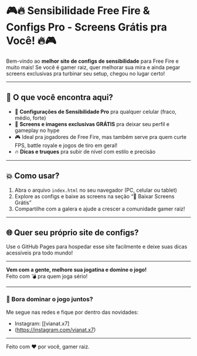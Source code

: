 # 🎮🔥 Sensibilidade Free Fire & Configs Pro - Screens Grátis pra Você! 🔥🎮

Bem-vindo ao **melhor site de configs de sensibilidade** para Free Fire e muito mais! Se você é gamer raiz, quer melhorar sua mira e ainda pegar screens exclusivas pra turbinar seu setup, chegou no lugar certo!

---

## 🚀 O que você encontra aqui?

- 🎯 **Configurações de Sensibilidade Pro** pra qualquer celular (fraco, médio, forte)
- 📲 **Screens e imagens exclusivas GRÁTIS** pra deixar seu perfil e gameplay no hype
- 🎮 Ideal pra jogadores de Free Fire, mas também serve pra quem curte FPS, battle royale e jogos de tiro em geral!
- 🔥 **Dicas e truques** pra subir de nível com estilo e precisão

---

## 💥 Como usar?

1. Abra o arquivo `index.html` no seu navegador (PC, celular ou tablet)
2. Explore as configs e baixe as screens na seção “📂 Baixar Screens Grátis”
3. Compartilhe com a galera e ajude a crescer a comunidade gamer raiz!

---

## 🌐 Quer seu próprio site de configs?

Use o GitHub Pages para hospedar esse site facilmente e deixe suas dicas acessíveis pra todo mundo!

---

**Vem com a gente, melhore sua jogatina e domine o jogo!**  
Feito com 💣 pra quem joga sério!  

---

### 🎉 Bora dominar o jogo juntos?  
Me segue nas redes e fique por dentro das novidades:  
- Instagram: [[vianat.x7]
- (https://instagram.com/vianat.x7)
 
---

Feito com ❤️ por você, gamer raiz.
